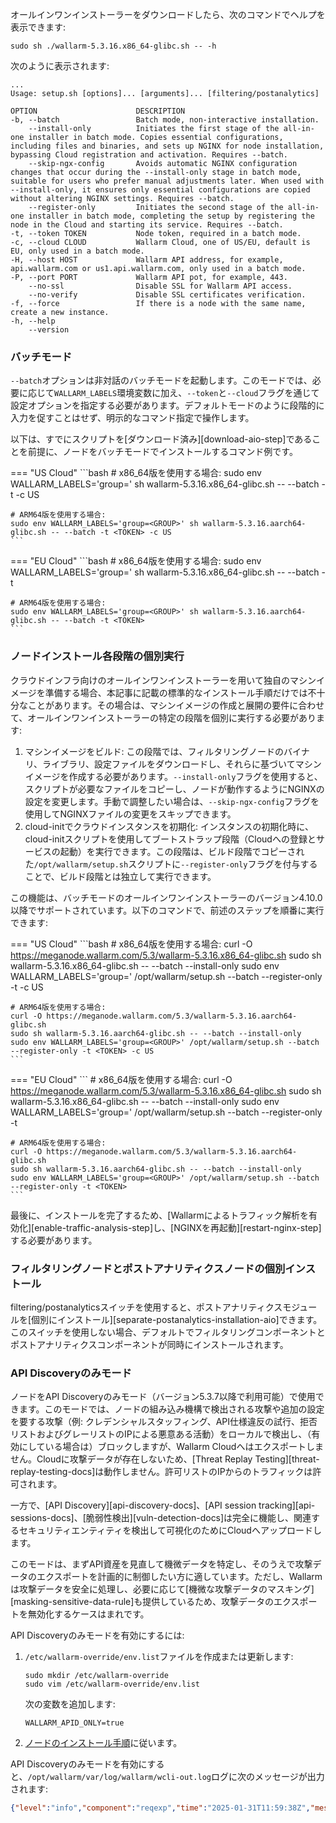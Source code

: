 オールインワンインストーラーをダウンロードしたら、次のコマンドでヘルプを表示できます:

```
sudo sh ./wallarm-5.3.16.x86_64-glibc.sh -- -h
```

次のように表示されます:

```
...
Usage: setup.sh [options]... [arguments]... [filtering/postanalytics]

OPTION                      DESCRIPTION
-b, --batch                 Batch mode, non-interactive installation.
    --install-only          Initiates the first stage of the all-in-one installer in batch mode. Copies essential configurations, including files and binaries, and sets up NGINX for node installation, bypassing Cloud registration and activation. Requires --batch.
    --skip-ngx-config       Avoids automatic NGINX configuration changes that occur during the --install-only stage in batch mode, suitable for users who prefer manual adjustments later. When used with --install-only, it ensures only essential configurations are copied without altering NGINX settings. Requires --batch.
    --register-only         Initiates the second stage of the all-in-one installer in batch mode, completing the setup by registering the node in the Cloud and starting its service. Requires --batch.
-t, --token TOKEN           Node token, required in a batch mode.
-c, --cloud CLOUD           Wallarm Cloud, one of US/EU, default is EU, only used in a batch mode.
-H, --host HOST             Wallarm API address, for example, api.wallarm.com or us1.api.wallarm.com, only used in a batch mode.
-P, --port PORT             Wallarm API pot, for example, 443.
    --no-ssl                Disable SSL for Wallarm API access.
    --no-verify             Disable SSL certificates verification.
-f, --force                 If there is a node with the same name, create a new instance.
-h, --help
    --version
```

### バッチモード

`--batch`オプションは非対話のバッチモードを起動します。このモードでは、必要に応じて`WALLARM_LABELS`環境変数に加え、`--token`と`--cloud`フラグを通じて設定オプションを指定する必要があります。デフォルトモードのように段階的に入力を促すことはせず、明示的なコマンド指定で操作します。

以下は、すでにスクリプトを[ダウンロード済み][download-aio-step]であることを前提に、ノードをバッチモードでインストールするコマンド例です。

=== "US Cloud"
    ```bash
    # x86_64版を使用する場合:
    sudo env WALLARM_LABELS='group=<GROUP>' sh wallarm-5.3.16.x86_64-glibc.sh -- --batch -t <TOKEN> -c US

    # ARM64版を使用する場合:
    sudo env WALLARM_LABELS='group=<GROUP>' sh wallarm-5.3.16.aarch64-glibc.sh -- --batch -t <TOKEN> -c US
    ```
=== "EU Cloud"
    ```bash
    # x86_64版を使用する場合:
    sudo env WALLARM_LABELS='group=<GROUP>' sh wallarm-5.3.16.x86_64-glibc.sh -- --batch -t <TOKEN>

    # ARM64版を使用する場合:
    sudo env WALLARM_LABELS='group=<GROUP>' sh wallarm-5.3.16.aarch64-glibc.sh -- --batch -t <TOKEN>
    ```

### ノードインストール各段階の個別実行

クラウドインフラ向けのオールインワンインストーラーを用いて独自のマシンイメージを準備する場合、本記事に記載の標準的なインストール手順だけでは不十分なことがあります。その場合は、マシンイメージの作成と展開の要件に合わせて、オールインワンインストーラーの特定の段階を個別に実行する必要があります:

1. マシンイメージをビルド: この段階では、フィルタリングノードのバイナリ、ライブラリ、設定ファイルをダウンロードし、それらに基づいてマシンイメージを作成する必要があります。`--install-only`フラグを使用すると、スクリプトが必要なファイルをコピーし、ノードが動作するようにNGINXの設定を変更します。手動で調整したい場合は、`--skip-ngx-config`フラグを使用してNGINXファイルの変更をスキップできます。
1. cloud-initでクラウドインスタンスを初期化: インスタンスの初期化時に、cloud-initスクリプトを使用してブートストラップ段階（Cloudへの登録とサービスの起動）を実行できます。この段階は、ビルド段階でコピーされた`/opt/wallarm/setup.sh`スクリプトに`--register-only`フラグを付与することで、ビルド段階とは独立して実行できます。

この機能は、バッチモードのオールインワンインストーラーのバージョン4.10.0以降でサポートされています。以下のコマンドで、前述のステップを順番に実行できます:

=== "US Cloud"
    ```bash
    # x86_64版を使用する場合:
    curl -O https://meganode.wallarm.com/5.3/wallarm-5.3.16.x86_64-glibc.sh
    sudo sh wallarm-5.3.16.x86_64-glibc.sh -- --batch --install-only
    sudo env WALLARM_LABELS='group=<GROUP>' /opt/wallarm/setup.sh --batch --register-only -t <TOKEN> -c US

    # ARM64版を使用する場合:
    curl -O https://meganode.wallarm.com/5.3/wallarm-5.3.16.aarch64-glibc.sh
    sudo sh wallarm-5.3.16.aarch64-glibc.sh -- --batch --install-only
    sudo env WALLARM_LABELS='group=<GROUP>' /opt/wallarm/setup.sh --batch --register-only -t <TOKEN> -c US
    ```
=== "EU Cloud"
    ```
    # x86_64版を使用する場合:
    curl -O https://meganode.wallarm.com/5.3/wallarm-5.3.16.x86_64-glibc.sh
    sudo sh wallarm-5.3.16.x86_64-glibc.sh -- --batch --install-only
    sudo env WALLARM_LABELS='group=<GROUP>' /opt/wallarm/setup.sh --batch --register-only -t <TOKEN>

    # ARM64版を使用する場合:
    curl -O https://meganode.wallarm.com/5.3/wallarm-5.3.16.aarch64-glibc.sh
    sudo sh wallarm-5.3.16.aarch64-glibc.sh -- --batch --install-only
    sudo env WALLARM_LABELS='group=<GROUP>' /opt/wallarm/setup.sh --batch --register-only -t <TOKEN>
    ```

最後に、インストールを完了するため、[Wallarmによるトラフィック解析を有効化][enable-traffic-analysis-step]し、[NGINXを再起動][restart-nginx-step]する必要があります。

### フィルタリングノードとポストアナリティクスノードの個別インストール

filtering/postanalyticsスイッチを使用すると、ポストアナリティクスモジュールを[個別にインストール][separate-postanalytics-installation-aio]できます。このスイッチを使用しない場合、デフォルトでフィルタリングコンポーネントとポストアナリティクスコンポーネントが同時にインストールされます。

### API Discoveryのみモード

ノードをAPI Discoveryのみモード（バージョン5.3.7以降で利用可能）で使用できます。このモードでは、ノードの組み込み機構で検出される攻撃や追加の設定を要する攻撃（例: クレデンシャルスタッフィング、API仕様違反の試行、拒否リストおよびグレーリストのIPによる悪意ある活動）をローカルで検出し、（有効にしている場合は）ブロックしますが、Wallarm Cloudへはエクスポートしません。Cloudに攻撃データが存在しないため、[Threat Replay Testing][threat-replay-testing-docs]は動作しません。許可リストのIPからのトラフィックは許可されます。

一方で、[API Discovery][api-discovery-docs]、[API session tracking][api-sessions-docs]、[脆弱性検出][vuln-detection-docs]は完全に機能し、関連するセキュリティエンティティを検出して可視化のためにCloudへアップロードします。

このモードは、まずAPI資産を見直して機微データを特定し、そのうえで攻撃データのエクスポートを計画的に制御したい方に適しています。ただし、Wallarmは攻撃データを安全に処理し、必要に応じて[機微な攻撃データのマスキング][masking-sensitive-data-rule]も提供しているため、攻撃データのエクスポートを無効化するケースはまれです。

API Discoveryのみモードを有効にするには:

1. `/etc/wallarm-override/env.list`ファイルを作成または更新します:

    ```
    sudo mkdir /etc/wallarm-override
    sudo vim /etc/wallarm-override/env.list
    ```

    次の変数を追加します:

    ```
    WALLARM_APID_ONLY=true
    ```

1. [ノードのインストール手順](#requirements)に従います。

API Discoveryのみモードを有効にすると、`/opt/wallarm/var/log/wallarm/wcli-out.log`ログに次のメッセージが出力されます:

```json
{"level":"info","component":"reqexp","time":"2025-01-31T11:59:38Z","message":"requests export skipped (disabled)"}
```
